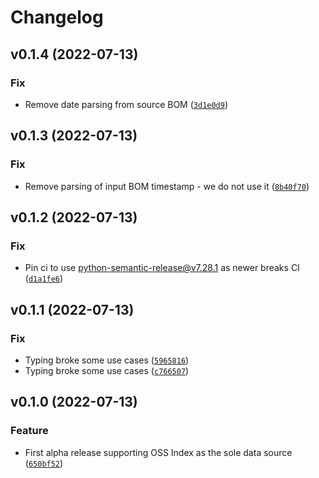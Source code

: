 # Changelog

<!--next-version-placeholder-->

## v0.1.4 (2022-07-13)
### Fix
* Remove date parsing from source BOM ([`3d1e0d9`](https://github.com/madpah/vexy/commit/3d1e0d94917df6b4b32da06900c846e771720689))

## v0.1.3 (2022-07-13)
### Fix
* Remove parsing of input BOM timestamp - we do not use it ([`8b40f70`](https://github.com/madpah/vexy/commit/8b40f70487f20c4e21f72ed329330226082a31f3))

## v0.1.2 (2022-07-13)
### Fix
* Pin ci to use python-semantic-release@v7.28.1 as newer breaks CI ([`d1a1fe6`](https://github.com/madpah/vexy/commit/d1a1fe6f221fc9f557828188613c0e329a19a881))

## v0.1.1 (2022-07-13)
### Fix
* Typing broke some use cases ([`5965816`](https://github.com/madpah/vexy/commit/59658165a2789b59d93a0e3844b35b5c5fe303dd))
* Typing broke some use cases ([`c766507`](https://github.com/madpah/vexy/commit/c766507bcc5a84f61b7371ba8dd1bc51526a0a77))

## v0.1.0 (2022-07-13)
### Feature
* First alpha release supporting OSS Index as the sole data source ([`650bf52`](https://github.com/madpah/vexy/commit/650bf521675524d7869ebc1b8d0ccc0d2175aab7))